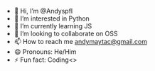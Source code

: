 
- 👋 Hi, I’m @Andyspfl
- 👀 I’m interested in Python
- 🌱 I’m currently learning JS
- 💞️ I’m looking to collaborate on OSS
- 📫 How to reach me andymaytac@gmail.com
- 😄 Pronouns: He/Him
- ⚡ Fun fact: Coding<>
